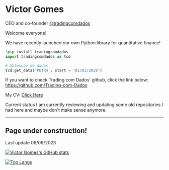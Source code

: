 # Victor Gomes

CEO and co-founder [@tradingcomdados](https://www.tradingcomdados.com)

Welcome everyone!

We have recently launched our own Python library for quantitative finance!

```python 
!pip install tradingcomdados
import tradingcomdados as tcd

# Obtenção de dados
tcd.get_data('PETR4', start = '01/01/2019')
```


If you want to check Trading com Dados' github, click the link below:
https://github.com/Trading-com-Dados

My CV: [Click Here](https://github.com/victorncg/victorncg/blob/main/20210513%20-%20Resume%20Victor%20Gomes.pdf)





Current status
I am currently reviewing and updating some old repositories I had here and maybe don't make sense anymore.

-------------------



## Page under construction!

Last update 06/09/2023



[![Victor Gomes's GitHub stats](https://github-readme-stats.vercel.app/api?username=victorncg&count_private=true&show_icons=true&theme=algolia)](https://github.com/victorncg/github-readme-stats)

[![Top Langs](https://github-readme-stats.vercel.app/api/top-langs/?username=victorncg&layout=compact&theme=algolia)](https://github.com/victorncg/github-readme-stats)

